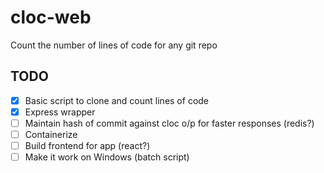 # cloc-web
Count the number of lines of code for any git repo

## TODO
- [x] Basic script to clone and count lines of code
- [x] Express wrapper
- [ ] Maintain hash of commit against cloc o/p for faster responses (redis?)
- [ ] Containerize
- [ ] Build frontend for app (react?)
- [ ] Make it work on Windows (batch script)